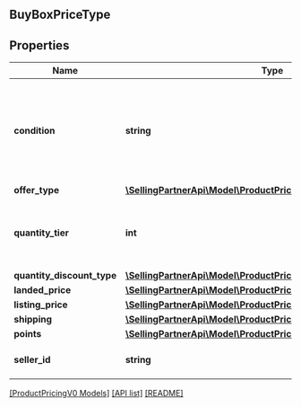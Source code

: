 ## BuyBoxPriceType

## Properties

Name | Type | Description | Notes
------------ | ------------- | ------------- | -------------
**condition** | **string** | Indicates the condition of the item. For example: New, Used, Collectible, Refurbished, or Club. |
**offer_type** | [**\SellingPartnerApi\Model\ProductPricingV0\OfferCustomerType**](OfferCustomerType.md) |  | [optional]
**quantity_tier** | **int** | Indicates at what quantity this price becomes active. | [optional]
**quantity_discount_type** | [**\SellingPartnerApi\Model\ProductPricingV0\QuantityDiscountType**](QuantityDiscountType.md) |  | [optional]
**landed_price** | [**\SellingPartnerApi\Model\ProductPricingV0\MoneyType**](MoneyType.md) |  |
**listing_price** | [**\SellingPartnerApi\Model\ProductPricingV0\MoneyType**](MoneyType.md) |  |
**shipping** | [**\SellingPartnerApi\Model\ProductPricingV0\MoneyType**](MoneyType.md) |  |
**points** | [**\SellingPartnerApi\Model\ProductPricingV0\Points**](Points.md) |  | [optional]
**seller_id** | **string** | The seller identifier for the offer. | [optional]

[[ProductPricingV0 Models]](../) [[API list]](../../Api) [[README]](../../../README.md)
